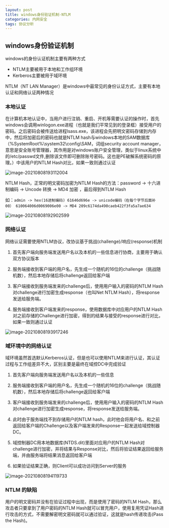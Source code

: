 ```yaml
---
layout: post
title: windows身份验证机制-NTLM
categories: 内网安全
tags: 协议分析
---
```




## windows身份验证机制

windows的身份认证机制主要有两种方式

+ NTLM主要被用于本地和工作组环境
+ Kerberos主要被用于域环境

NTLM（NT LAN Manager）是windows中最常见的身份认证方式，主要有本地认证和网络认证两种情况

### 本地认证

在计算机本地认证中，当用户进行注销、重启、开机等需要认证的操作时，首先windows会调用winlogon.exe进程（也就是我们平常见到的登录框）接受用户的密码。之后密码会被传送给进程lsass.exe，该进程会先把明文密码存储到内存中，然后将加密后的密码也就是NTLM hash与windows本地的SAM数据库（%SystemRoot%\system32\config\SAM，词组security account manager，意思是安全账号管理器，其作用是对windows账户安全管理，类似于linux系统中的/etc/passwd文件,删除该文件即可删除账号密码。这也是PE破解系统密码的原理。）中该用户的NTLM Hash对比，如果一致则通过认证

![image-20210808193112004](https://cdn.jsdelivr.net/gh/h3ll0haro/img@master/uPic/image-20210808193112004.png)

NTLM Hash，正常的明文密码加密为NTLM Hash的方法：password -> 十六进制编码 -> Uncode 转换 -> MD4 加密 ，最后得到NTLM Hash

如：`admin -> hex(16进制编码) 61646d696e -> unicode编码（在每个字节后面补00） 610064006d0069006e00 -> MD4 209c6174da490caeb422f3fa5a7ae634`

![image-20210808192902599](https://cdn.jsdelivr.net/gh/h3ll0haro/img@master/uPic/image-20210808192902599.png)

### 网络认证

网络认证需要使用NTLM协议，改协议基于挑战(challenge)/响应(response)机制

1. 首先客户端向服务端发送用户名以及本机的一些信息进行协商，主要用于确认双方协议版本

2. 服务端接收到客户端的用户名，先生成一个随机的16位的challenge（挑战随机数），然后本地存储后将challenge返回给客户端

3. 客户端接收到服务端发来的challenge后，使用用户输入的密码的NTLM Hash对challenge进行加密生成response（也叫Net NTLM Hash），将response发送给服务端。

4. 服务端接收到客户端发来的response，使用数据库中对应用户的NTLM Hash对之前存储的Challenge进行加密，得到的结果与接受的response进行对比，如果一致则通过认证

![image-20210808193917246](https://cdn.jsdelivr.net/gh/h3ll0haro/img@master/uPic/image-20210808193917246.png)

### 域环境中的网络认证

域环境虽然首选默认Kerberos认证，但是也可以使用NTLM来进行认证，其认证过程与工作组差异不大，区别主要是最终在域控DC中完成验证

1. 首先客户端向服务端发送用户名以及本机的一些信息

2. 服务端接收到客户端的用户名，先生成一个随机的16位的challenge（挑战随机数），然后本地存储后将challenge返回给客户端

3. 客户端接收到服务端发来的challenge后，使用用户输入的密码的NTLM Hash对challenge进行加密生成response，将response发送给服务端。

4. 此时由于服务端找不到存储用户的NTLM hash，此时他会将用户名、和之前返回给客户端的Challenge以及客户端发来的Response一起发送给域控制器DC。

5. 域控制器DC用本地数据库(NTDS.dit)里面对应用户的NTLM Hash对challenge进行加密，并将结果与Response对比，然后将验证结果返回给服务端，并由服务端将结果消息返回给客户端

6. 如果验证结果正确，则Client可以成功访问到Server的服务

![image-20210808194119733](https://cdn.jsdelivr.net/gh/h3ll0haro/img@master/uPic/image-20210808194119733.png)

### NTLM 的缺陷

用户的明文密码并没有在验证过程中出现，而是使用了密码的NTLM Hash，那么攻击者只要拿到了用户密码的NTLM Hash就可以冒充用户，使用复用凭证Hash进行攻击的方式，不需要解密明文密码就可以通过验证，这就是hash传递攻击(Pass the Hash)。